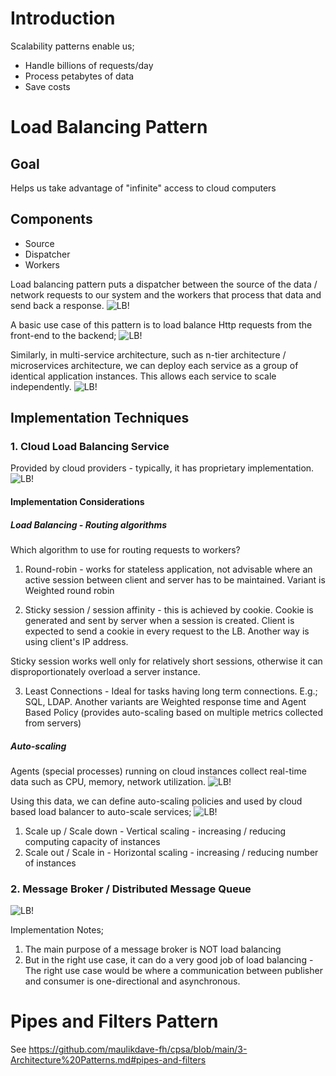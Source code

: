 # Introduction
Scalability patterns enable us;
- Handle billions of requests/day
- Process petabytes of data
- Save costs

# Load Balancing Pattern
## Goal
Helps us take advantage of "infinite" access to cloud computers

## Components 
- Source
- Dispatcher
- Workers

Load balancing pattern puts a dispatcher between the source of the data / network requests to our system and the workers that process that data and send back a response.
![LB!](images/lb1.png)

A basic use case of this pattern is to load balance Http requests from the front-end to the backend;
![LB!](images/lb2.png)

Similarly, in multi-service architecture, such as n-tier architecture / microservices architecture, we can deploy each service as a group of identical application instances. This allows each service to scale independently.
![LB!](images/lb3.png)

## Implementation Techniques
### 1. Cloud Load Balancing Service
Provided by cloud providers - typically, it has proprietary implementation.
![LB!](images/lb4.png)

#### Implementation Considerations
##### Load Balancing - Routing algorithms
Which algorithm to use for routing requests to workers? 
1. Round-robin - works for stateless application, not advisable where an active session between client and server has to be 
maintained. Variant is Weighted round robin

2. Sticky session / session affinity - this is achieved by cookie. Cookie is generated and sent by server when a session is created. Client is expected to send a cookie in every request to the LB. Another way is using client's IP address. 

Sticky session works well only for relatively short sessions, otherwise it can disproportionately overload a server instance.

3. Least Connections  - Ideal for tasks having long term connections. E.g.; SQL, LDAP. Another variants are Weighted response
time and Agent Based Policy (provides auto-scaling based on multiple metrics collected from servers) 

##### Auto-scaling 
Agents (special processes) running on cloud instances collect real-time data such as CPU, memory, network utilization. 
![LB!](images/lb6.png)

Using this data, we can define auto-scaling policies and used by cloud based load balancer to auto-scale services;
![LB!](images/lb7.png)

1. Scale up / Scale down - Vertical scaling - increasing / reducing computing capacity of instances 
2. Scale out / Scale in - Horizontal scaling - increasing / reducing number of instances 

### 2. Message Broker / Distributed Message Queue
![LB!](images/lb5.png)

Implementation Notes;
1. The main purpose of a message broker is NOT load balancing
2. But in the right use case, it can do a very good job of load balancing - The right use case would be where a communication between publisher and consumer is one-directional and asynchronous. 

# Pipes and Filters Pattern
See https://github.com/maulikdave-fh/cpsa/blob/main/3-Architecture%20Patterns.md#pipes-and-filters



